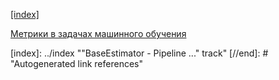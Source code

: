 
[[index]](https://infull.github.io/knowledge-base/index.md)

[Метрики в задачах машинного обучения](https://habr.com/ru/company/ods/blog/328372/)

[//begin]: # "Autogenerated link references for markdown compatibility"
[index]: ../index ""BaseEstimator - Pipeline ..." track"
[//end]: # "Autogenerated link references"